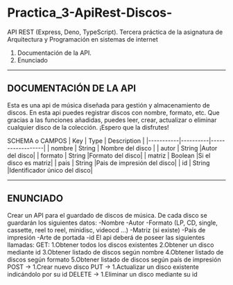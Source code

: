 # Practica_3-ApiRest-Discos-
API REST (Express, Deno, TypeScript).  Tercera práctica de la asignatura de Arquitectura y Programación en sistemas de internet

1. Documentación de la API.
2. Enunciado 
____________________________________________________________
DOCUMENTACIÓN DE LA API
------------------------------------------------------------
Esta es una api de música diseñada para gestión y almacenamiento de discos. En esta api puedes registrar discos con nombre, formato, 
etc. Que gracias a las funciones añadidas, puedes leer, crear, actualizar o eliminar cualquier disco de la colección.
¡Espero que la disfrutes!

SCHEMA o CAMPOS
|    Key    |    Type  |    Description   |
|-----------|----------|------------------|
|   nombre  |  String  | Nombre del disco |
|   autor   |  String  |Autor del disco|
|  formato  |  String  |Formato del disco|
|  matriz   |  Boolean |Si el disco es matriz|
|    pais   |  String  |Pais de impresión del disco|
|    id     |  String  |Identificador único del disco|
_____________________________________________________________
ENUNCIADO
-------------------------------------------------------------
Crear un API para el guardado de discos de música. 
De cada disco se guardarán los siguientes datos:
   -Nombre
   -Autor
   -Formato (LP, CD, single, cassette, reel to reel, minidisc, videocd ...)
   -Matriz (si existe)
   -País de impresión
   -Arte de portada
   -id
El api deberá de poseer las siguientes llamadas:
GET:
  1.Obtener todos los discos existentes
  2.Obtener un disco mediante id
  3.Obtener listado de discos según nombre
  4.Obtener listado de discos según formato
  5.Obtener listado de discos según país de impresión
POST ->
  1.Crear nuevo disco
PUT ->
  1.Actualizar un disco existente indicándolo por su id
DELETE ->
  1.Eliminar un disco mediante su id


      








